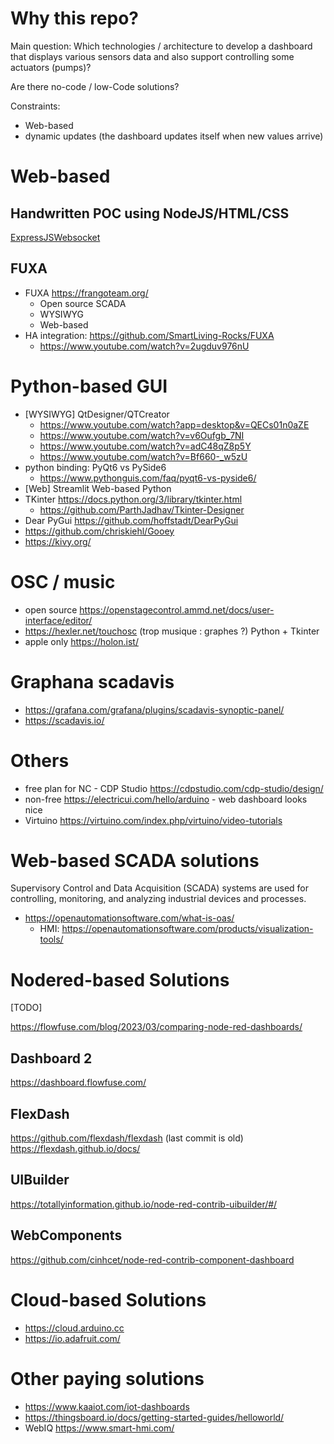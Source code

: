 # Why this repo?

Main question: Which technologies / architecture to develop a dashboard that displays various sensors data and also support controlling some actuators (pumps)?

Are there no-code / low-Code solutions?

Constraints:
- Web-based
- dynamic updates (the dashboard updates itself when new values arrive)

# Web-based

## Handwritten POC using NodeJS/HTML/CSS

[ExpressJSWebsocket](./ExpressJSWebsocket)

## FUXA

- FUXA https://frangoteam.org/
    - Open source SCADA
    - WYSIWYG
    - Web-based
- HA integration: https://github.com/SmartLiving-Rocks/FUXA
    - https://www.youtube.com/watch?v=2ugduv976nU

# Python-based GUI

- [WYSIWYG] QtDesigner/QTCreator
    - https://www.youtube.com/watch?app=desktop&v=QECs01n0aZE
    - https://www.youtube.com/watch?v=v6Oufgb_7NI
    - https://www.youtube.com/watch?v=adC48qZ8p5Y
    - https://www.youtube.com/watch?v=Bf660-_w5zU
- python binding: PyQt6 vs PySide6
    - https://www.pythonguis.com/faq/pyqt6-vs-pyside6/
- [Web] Streamlit Web-based Python
- TKinter https://docs.python.org/3/library/tkinter.html
    - https://github.com/ParthJadhav/Tkinter-Designer
- Dear PyGui https://github.com/hoffstadt/DearPyGui
- https://github.com/chriskiehl/Gooey
- https://kivy.org/


# OSC / music

- open source https://openstagecontrol.ammd.net/docs/user-interface/editor/
- https://hexler.net/touchosc (trop musique : graphes ?) Python + Tkinter
- apple only https://holon.ist/

# Graphana scadavis

- https://grafana.com/grafana/plugins/scadavis-synoptic-panel/
- https://scadavis.io/

# Others

- free plan for NC - CDP Studio https://cdpstudio.com/cdp-studio/design/
- non-free https://electricui.com/hello/arduino - web dashboard looks nice
- Virtuino https://virtuino.com/index.php/virtuino/video-tutorials


# Web-based SCADA solutions

Supervisory Control and Data Acquisition (SCADA) systems are used for controlling, monitoring, and analyzing industrial devices and processes.

- https://openautomationsoftware.com/what-is-oas/
    - HMI: https://openautomationsoftware.com/products/visualization-tools/


# Nodered-based Solutions

[TODO]

https://flowfuse.com/blog/2023/03/comparing-node-red-dashboards/

## Dashboard 2

https://dashboard.flowfuse.com/

## FlexDash

https://github.com/flexdash/flexdash (last commit is old)
https://flexdash.github.io/docs/

## UIBuilder

https://totallyinformation.github.io/node-red-contrib-uibuilder/#/

## WebComponents

https://github.com/cinhcet/node-red-contrib-component-dashboard

# Cloud-based Solutions

- https://cloud.arduino.cc
- https://io.adafruit.com/

# Other paying solutions

- https://www.kaaiot.com/iot-dashboards
- https://thingsboard.io/docs/getting-started-guides/helloworld/
- WebIQ https://www.smart-hmi.com/

